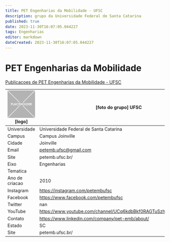 ```yaml
---
title: PET Engenharias da Mobilidade - UFSC
description: grupo da Universidade Federal de Santa Catarina
published: true
date: 2023-11-30T16:07:05.044227
tags: Engenharias
editor: markdown
dateCreated: 2023-11-30T16:07:05.044227
---
```


# PET Engenharias da Mobilidade

[Publicacoes de PET Engenharias da Mobilidade - UFSC](/atividade/76PETEngenhariasdaMobilidadeUFSC/feed.md)

| ![placeholder.png](/placeholder.png) [logo] | [foto do grupo] UFSC         |
| ------------------------------------------- | ------------------------------------------------- |
| Universidade                                | Universidade Federal de Santa Catarina      |
| Campus                                      | Campus Joinville            |
| Cidade                                      | Joinville             |
| Email                                       | petemb.ufsc@gmail.com             |
| Site                                        | petemb.ufsc.br/              |
| Eixo                                        | Engenharias              |
| Tematica                                    |           |
| Ano de criacao                              | 2010        |
| Instagram                                   | https://instagram.com/petembufsc         |
| Facebook                                    | https://www.facebook.com/petembufsc          |
| Twitter                                     | nan           |
| YouTube                                     | https://www.youtube.com/channel/UCq6kdbBkf0RAGTuSzhMk_Vg/featured           |
| Contato                                     | https://www.linkedin.com/company/pet-emb/about/         |
| Estado                                      |  SC            |
| Site                                        | petemb.ufsc.br/ |
